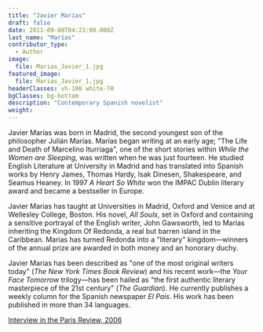 ```yaml
---
title: "Javier Marías"
draft: false
date: 2011-09-08T04:23:00.000Z
last_name: "Marías"
contributor_type:
  - Author
image:
  file: Marias_Javier_1.jpg
featured_image:
  file: Marias_Javier_1.jpg
headerClasses: vh-100 white-70
bgClasses: bg-bottom
description: "Contemporary Spanish novelist"
weight:
---
```


Javier Marías was born in Madrid, the second youngest son of the philosopher Julián Marías. Marías began writing at an early age; "The Life and Death of Marcelino Iturriaga", one of the short stories within _While the Women are Sleeping_, was written when he was just fourteen. He studied English Literature at University in Madrid and has translated into Spanish works by Henry James, Thomas Hardy, Isak Dinesen, Shakespeare, and Seamus Heaney. In 1997 _A Heart So White_ won the IMPAC Dublin literary award and became a bestseller in Europe.

Javier Marias has taught at Universities in Madrid, Oxford and Venice and at Wellesley College, Boston. His novel, _All Souls_, set in Oxford and containing a sensitive portrayal of the English writer, John Gawsworth, led to Marias inheriting the Kingdom Of Redonda, a real but barren island in the Caribbean. Marias has turned Redonda into a "literary" kingdom––winners of the annual prize are awarded in both money and an honorary duchy.

Javier Marias has been described as "one of the most original writers today" (_The New York Times Book Review_) and his recent work—the _Your Face Tomorrow_ trilogy—has been hailed as "the first authentic literary masterpiece of the 21st century" (_The Guardian_). He currently publishes a weekly column for the Spanish newspaper _El Pais_. His work has been published in more than 34 languages.

[Interview in the Paris Review, 2006](http://www.theparisreview.org/interviews/5680/the-art-of-fiction-no-190-javier-marias)
